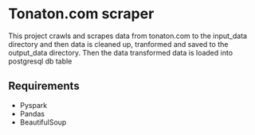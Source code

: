 # Tonaton.com scraper

This project crawls and scrapes data from tonaton.com to the input_data directory and then data is cleaned up, tranformed and saved to the output_data directory. Then the data transformed data is loaded into postgresql db table

## Requirements
* Pyspark
* Pandas
* BeautifulSoup
